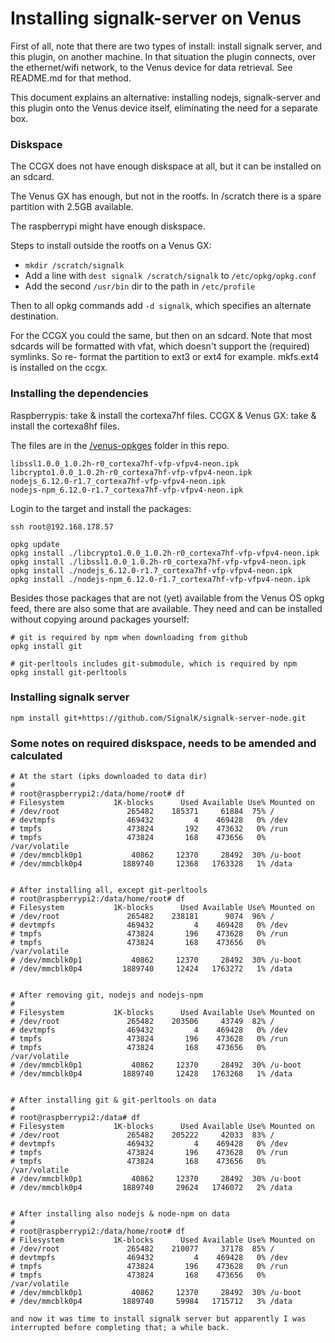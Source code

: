 # Installing signalk-server on Venus 

First of all, note that there are two types of install: install signalk server,
and this plugin, on another machine. In that situation the plugin connects, over
the ethernet/wifi network, to the Venus device for data retrieval. See README.md
for that method.

This document explains an alternative: installing nodejs, signalk-server and this
plugin onto the Venus device itself, eliminating the need for a separate box.

### Diskspace

The CCGX does not have enough diskspace at all, but it can be installed on an 
sdcard.

The Venus GX has enough, but not in the rootfs. In /scratch there is a spare 
partition with 2.5GB available.

The raspberrypi might have enough diskspace.

Steps to install outside the rootfs on a Venus GX:

- `mkdir /scratch/signalk`
- Add a line with `dest signalk /scratch/signalk` to `/etc/opkg/opkg.conf`
- Add the second `/usr/bin` dir to the path in `/etc/profile`

Then to all opkg commands add `-d signalk`, which specifies an alternate destination.

For the CCGX you could the same, but then on an sdcard. Note that most sdcards
will be formatted with vfat, which doesn't support the (required) symlinks. So re-
format the partition to ext3 or ext4 for example. mkfs.ext4 is installed on the ccgx.

### Installing the dependencies

Raspberrypis: take & install the cortexa7hf files.
CCGX & Venus GX: take & install the cortexa8hf files.

The files are in the [/venus-opkges](/venus-opkges) folder in this repo.

```
libssl1.0.0_1.0.2h-r0_cortexa7hf-vfp-vfpv4-neon.ipk
libcrypto1.0.0_1.0.2h-r0_cortexa7hf-vfp-vfpv4-neon.ipk
nodejs_6.12.0-r1.7_cortexa7hf-vfp-vfpv4-neon.ipk
nodejs-npm_6.12.0-r1.7_cortexa7hf-vfp-vfpv4-neon.ipk
```

Login to the target and install the packages:

```
ssh root@192.168.178.57

opkg update
opkg install ./libcrypto1.0.0_1.0.2h-r0_cortexa7hf-vfp-vfpv4-neon.ipk
opkg install ./libssl1.0.0_1.0.2h-r0_cortexa7hf-vfp-vfpv4-neon.ipk
opkg install ./nodejs_6.12.0-r1.7_cortexa7hf-vfp-vfpv4-neon.ipk
opkg install ./nodejs-npm_6.12.0-r1.7_cortexa7hf-vfp-vfpv4-neon.ipk
```

Besides those packages that are not (yet) available from the Venus OS opkg
feed, there are also some that are available. They need and can be installed
without copying around packages yourself:

```
# git is required by npm when downloading from github
opkg install git

# git-perltools includes git-submodule, which is required by npm
opkg install git-perltools
```

### Installing signalk server

```
npm install git+https://github.com/SignalK/signalk-server-node.git
```


### Some notes on required diskspace, needs to be amended and calculated

```
# At the start (ipks downloaded to data dir)
#
# root@raspberrypi2:/data/home/root# df
# Filesystem           1K-blocks      Used Available Use% Mounted on
# /dev/root               265482    185371     61884  75% /
# devtmpfs                469432         4    469428   0% /dev
# tmpfs                   473824       192    473632   0% /run
# tmpfs                   473824       168    473656   0% /var/volatile
# /dev/mmcblk0p1           40862     12370     28492  30% /u-boot
# /dev/mmcblk0p4         1889740     12368   1763328   1% /data


# After installing all, except git-perltools
# root@raspberrypi2:/data/home/root# df
# Filesystem           1K-blocks      Used Available Use% Mounted on
# /dev/root               265482    238181      9074  96% /
# devtmpfs                469432         4    469428   0% /dev
# tmpfs                   473824       196    473628   0% /run
# tmpfs                   473824       168    473656   0% /var/volatile
# /dev/mmcblk0p1           40862     12370     28492  30% /u-boot
# /dev/mmcblk0p4         1889740     12424   1763272   1% /data


# After removing git, nodejs and nodejs-npm
#
# Filesystem           1K-blocks      Used Available Use% Mounted on
# /dev/root               265482    203506     43749  82% /
# devtmpfs                469432         4    469428   0% /dev
# tmpfs                   473824       196    473628   0% /run
# tmpfs                   473824       168    473656   0% /var/volatile
# /dev/mmcblk0p1           40862     12370     28492  30% /u-boot
# /dev/mmcblk0p4         1889740     12428   1763268   1% /data


# After installing git & git-perltools on data
#
# root@raspberrypi2:/data# df
# Filesystem           1K-blocks      Used Available Use% Mounted on
# /dev/root               265482    205222     42033  83% /
# devtmpfs                469432         4    469428   0% /dev
# tmpfs                   473824       196    473628   0% /run
# tmpfs                   473824       168    473656   0% /var/volatile
# /dev/mmcblk0p1           40862     12370     28492  30% /u-boot
# /dev/mmcblk0p4         1889740     29624   1746072   2% /data


# After installing also nodejs & node-npm on data
#
# root@raspberrypi2:/data/home/root# df
# Filesystem           1K-blocks      Used Available Use% Mounted on
# /dev/root               265482    210077     37178  85% /
# devtmpfs                469432         4    469428   0% /dev
# tmpfs                   473824       196    473628   0% /run
# tmpfs                   473824       168    473656   0% /var/volatile
# /dev/mmcblk0p1           40862     12370     28492  30% /u-boot
# /dev/mmcblk0p4         1889740     59984   1715712   3% /data

and now it was time to install signalk server but apparently I was
interrupted before completing that; a while back.
```
